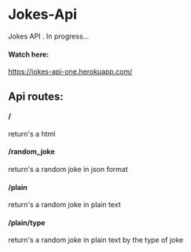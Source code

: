 # Jokes-Api
Jokes API . In progress...

#### Watch here:
https://jokes-api-one.herokuapp.com/

## Api routes:

#### /
return's a html

#### /random_joke
return's a random joke in json format

#### /plain
return's a random joke in plain text

#### /plain/type
return's a random joke in plain text by the type of joke
